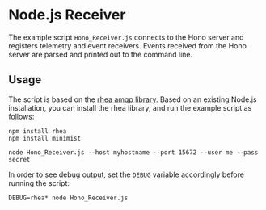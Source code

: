 # Node.js Receiver

The example script `Hono_Receiver.js` connects to the Hono server and registers telemetry and event receivers. Events received from the Hono server are parsed and printed out to the command line.

## Usage

The script is based on the [rhea amqp library](https://github.com/grs/rhea). Based on an existing Node.js installation, you can install the rhea library, and run the example script as follows:

```
npm install rhea
npm install minimist

node Hono_Receiver.js --host myhostname --port 15672 --user me --pass secret

```

In order to see debug output, set the `DEBUG` variable accordingly before running the script:

```
DEBUG=rhea* node Hono_Receiver.js 
```
